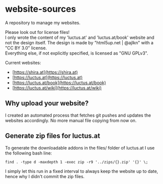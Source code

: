 # website-sources

A repository to manage my websites.

Please look out for license files!  
I only wrote the content of my 'luctus.at' and 'luctus.at/book' website and not the design itself. The design is made by "html5up.net | @ajlkn" with a "CC BY 3.0" license.  
Everything else, if not explicitly specified, is licensed as "GNU GPLv3".

Current websites:  
 - [https://shira.at](https://shira.at)  
 - [https://luctus.at](https://luctus.at)  
 - [https://luctus.at/book](https://luctus.at/book)
 - [https://luctus.at/wiki](https://luctus.at/wiki)


## Why upload your website?

I created an automated process that fetches git pushes and updates the websites accordingly. No more manual file copying from now on.


## Generate zip files for luctus.at

To generate the downloadable addons in the files/ folder of luctus.at I use the following bash line:

    find . -type d -maxdepth 1 -exec zip -r9 '../zips/{}.zip' '{}' \;

I simply let this run in a fixed interval to always keep the website up to date, hence why I didn't commit the zip files.
